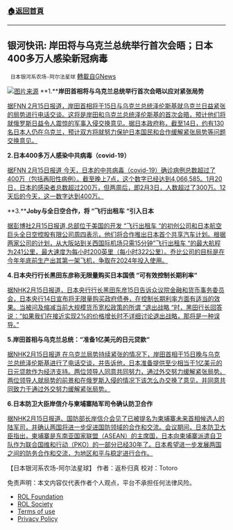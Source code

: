 ###  [:house:返回首頁](https://github.com/ourhimalayas/txt)
---


## 银河快讯: 岸田将与乌克兰总统举行首次会晤；日本400多万人感染新冠病毒
` 日本银河系农场-阿尔法星球` [轉載自GNews](https://gnews.org/zh-hans/2032590/)

![](https://assets.gnews.org/wp-content/uploads/2022/02/图片1-91.png)[图片来源](https://news.yahoo.co.jp/)
**1.****岸田首相将与乌克兰总统举行首次会晤以应对紧张局势**

[据FNN 2月15日报道，岸田首相将于15日与乌克兰总统泽伦斯基就乌克兰日益紧张的局势进行电话交谈。这将是岸田和乌克兰总统泽伦斯基的首次会晤，预计他们将就俄罗斯日益令人震惊的军事入侵交换意见。据日本政府称，截至14日，约有130名日本人仍在乌克兰，预计双方将就努力保护日本国民和合作缓解紧张局势等问题交换意见。](https://news.yahoo.co.jp/articles/f4c85789af92a697eb046f8777a42bbc820777f5)

**2.****日本****400多万人感染****中共病毒（covid-19****）**

[据FNN 2月15日报道 今天，日本的中共病毒（covid-19）确诊病例总数超过了400万（包括再阳性病例）。截至晚上7点，这个数字已经达到4,066,585。1月20日，日本的感染者总数超过200万，但两周后，即2月3日，人数超过了300万。12天后的今天，这一数字达到400万。](https://news.yahoo.co.jp/articles/5cf040e5530f154e4bac4d72ca2d850153733662)

**3.****Joby与全日空合作，将 “飞行出租车 “引入日本**

[据彭博社2月15日报道,总部位于美国的开发 “飞行出租车 “的初创公司和日本航空巨头全日空控股有限公司周四表示，他们将合作推出日本首个共享汽车计划。根据两家公司的计划，从大阪站到关西国际机场只需15分钟”飞行出租车 “的最大航程为241公里，最大速度为每小时200英里（每小时322公里）。乔比公司的目标是在今年年底前生产出其第一架飞机，争取在2024年投入使用。](https://news.yahoo.co.jp/articles/5ee8f1270eb7dc8d22ffb2ef2b5eb95024f70933)

**4.****日本央行行长黑田东彦称无限量购买日本国债**** “****可****有效控制****长期利率****“**

[据NHK2月15日报道，日本央行行长黑田东彦15日告诉众议院金融和货币事务委员会，日本央行14日宣布将无限量购买政府债券，在控制长期利率方面有适当的效果。当被问及缩减当前大规模货币宽松政策的所谓 “退出战略 “时，黑田行长回答说：“如果我们在接近实现2%的价格增长时不详细讨论退出战略，那将是一种误导。”](https://www3.nhk.or.jp/news/html/20220215/k10013485231000.html?utm_int=news-business_contents_list-items_006)

**5.****岸田首相与乌克兰总统：****“准****备****1****亿美元的日元贷款****“**

[据NHK2月15日报道 在乌克兰局势持续紧张的情况下，岸田首相于15日晚与乌克兰总统泽伦斯基进行了电话交谈，并告诉他，日本准备提供至少相当于1亿美元的日元贷款作为经济支持。两位领导人同意共同努力，通过外交努力缓解紧张局势。两位领导人就局势的前景和在俄罗斯入侵的情况下该怎么办交换了意见，并同意共同致力于通过外交努力缓解紧张局势。](https://www3.nhk.or.jp/news/html/20220215/k10013485801000.html)

**6.日本防卫大臣岸信介与柬埔寨陆军司令确认防卫合作**

[据NHK2月15日报道、国防部长岸信介会见了已被提名为柬埔寨未来首相候选人的陆军司，并确认两国将进一步促进国防领域的合作和交流。会议期间，日本防卫大臣指出，柬埔寨是东南亚国家联盟（ASEAN）的主席国，日本向柬埔寨派遣自卫队作为联合国维和行动（PKO）的一部分已经30年了。日本希望进一步发展两国之间的防务合作和交流，为地区和平与稳定进行合作。](https://www3.nhk.or.jp/news/html/20220215/k10013485961000.html)

【日本银河系农场-阿尔法星球】
作者：返朴归真
校对：Totoro

 

免责声明：本文内容仅代表作者个人观点，平台不承担任何法律风险。

- [ROL Foundation](https://rolfoundation.org/)
- [ROL Society](https://rolsociety.org/)
- [Terms of use](https://gnews.org/terms-of-use-3/)
- [Privacy Policy](https://gnews.org/privacy-policy/)
